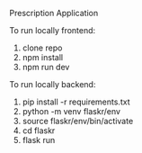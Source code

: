 Prescription Application

To run locally frontend:
1) clone repo
2) npm install
3) npm run dev

To run locally backend:
1) pip install -r requirements.txt
2) python -m venv flaskr/env
3) source flaskr/env/bin/activate
4) cd flaskr
5) flask run
